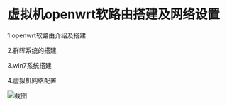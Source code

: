 # 虚拟机openwrt软路由搭建及网络设置 

1.openwrt软路由介绍及搭建  




2.群晖系统的搭建  



3.win7系统搭建  


4.虚拟机网络配置  

![截图](a.png)  

